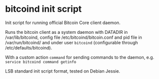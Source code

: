 # bitcoind init script

Init script for running official Bitcoin Core client daemon.

Runs the bitcoin client as a system daemon with DATADIR in /var/lib/bitcoind,
config file /etc/bitcoind/bitcoin.conf and pid file in /var/run/bitcoind/ and
under user `bitcoind` (configurable through /etc/defaults/bitcoind).

With a custom action `command` for sending commands to the daemon,
e.g. `service bitcoind command getinfo`

LSB standard init script format, tested on Debian Jessie.
